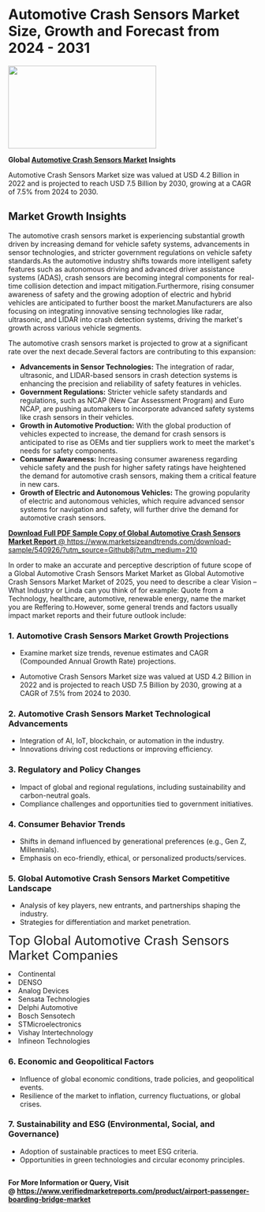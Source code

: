 <H1>Automotive Crash Sensors Market Size, Growth and Forecast from 2024 - 2031</H1><img class="aligncenter size-medium wp-image-584254" src="https://thirdeyenews.in/wp-content/uploads/2024/09/Global-Market-Research-300x168.jpeg" alt="" width="300" height="168" /><p><strong>Global&nbsp;<a href="https://www.marketsizeandtrends.com/download-sample/540926/?utm_source=Github8j?utm_medium=210">Automotive Crash Sensors Market</a> Insights</strong></p><p>Automotive Crash Sensors Market size was valued at USD 4.2 Billion in 2022 and is projected to reach USD 7.5 Billion by 2030, growing at a CAGR of 7.5% from 2024 to 2030.</p><p><!DOCTYPE html> <html lang="en"> <head> <meta charset="UTF-8"> <meta name="viewport" content="width=device-width, initial-scale=1.0"> <title>Automotive Crash Sensors Market Growth Insights</title> </head> <body> <h2>Market Growth Insights</h2> <p> The automotive crash sensors market is experiencing substantial growth driven by increasing demand for vehicle safety systems, advancements in sensor technologies, and stricter government regulations on vehicle safety standards.As the automotive industry shifts towards more intelligent safety features such as autonomous driving and advanced driver assistance systems (ADAS), crash sensors are becoming integral components for real-time collision detection and impact mitigation.Furthermore, rising consumer awareness of safety and the growing adoption of electric and hybrid vehicles are anticipated to further boost the market.Manufacturers are also focusing on integrating innovative sensing technologies like radar, ultrasonic, and LIDAR into crash detection systems, driving the market's growth across various vehicle segments.</p> <p><a href="#"></a></p> <p> The automotive crash sensors market is projected to grow at a significant rate over the next decade.Several factors are contributing to this expansion: <ul> <li><strong>Advancements in Sensor Technologies:</strong> The integration of radar, ultrasonic, and LIDAR-based sensors in crash detection systems is enhancing the precision and reliability of safety features in vehicles.</li> <li><strong>Government Regulations:</strong> Stricter vehicle safety standards and regulations, such as NCAP (New Car Assessment Program) and Euro NCAP, are pushing automakers to incorporate advanced safety systems like crash sensors in their vehicles.</li> <li><strong>Growth in Automotive Production:</strong> With the global production of vehicles expected to increase, the demand for crash sensors is anticipated to rise as OEMs and tier suppliers work to meet the market's needs for safety components.</li> <li><strong>Consumer Awareness:</strong> Increasing consumer awareness regarding vehicle safety and the push for higher safety ratings have heightened the demand for automotive crash sensors, making them a critical feature in new cars.</li> <li><strong>Growth of Electric and Autonomous Vehicles:</strong> The growing popularity of electric and autonomous vehicles, which require advanced sensor systems for navigation and safety, will further drive the demand for automotive crash sensors.</li> </ul> </p> <p><a href="#"></p><p><span class=""><strong>Download Full PDF Sample Copy of Global Automotive Crash Sensors Market Report</strong> @ <a href="https://www.marketsizeandtrends.com/download-sample/540926/?utm_source=Github8j?utm_medium=210" target="_blank">https://www.marketsizeandtrends.com/download-sample/540926/?utm_source=Github8j?utm_medium=210</a></span></p><p>In order to make an accurate and perceptive description of future scope of a Global&nbsp;Automotive Crash Sensors Market Market as Global&nbsp;Automotive Crash Sensors Market Market of 2025, you need to describe a clear Vision &ndash; What Industry or Linda can you think of for example: Quote from a Technology, healthcare, automotive, renewable energy, name the market you are Reffering to.However, some general trends and factors usually impact market reports and their future outlook include:</p><h3>1.&nbsp;<strong>Automotive Crash Sensors Market Growth Projections</strong></h3><ul><li>Examine market size trends, revenue estimates and CAGR (Compounded Annual Growth Rate) projections.</li><li><p>Automotive Crash Sensors Market size was valued at USD 4.2 Billion in 2022 and is projected to reach USD 7.5 Billion by 2030, growing at a CAGR of 7.5% from 2024 to 2030.</p></li></ul><h3>2.&nbsp;<strong>Automotive Crash Sensors Market Technological Advancements</strong></h3><ul><li>Integration of AI, IoT, blockchain, or automation in the industry.</li><li>Innovations driving cost reductions or improving efficiency.</li></ul><h3>3.&nbsp;<strong>Regulatory and Policy Changes</strong></h3><ul><li>Impact of global and regional regulations, including sustainability and carbon-neutral goals.</li><li>Compliance challenges and opportunities tied to government initiatives.</li></ul><h3>4.&nbsp;<strong>Consumer Behavior Trends</strong></h3><ul><li>Shifts in demand influenced by generational preferences (e.g., Gen Z, Millennials).</li><li>Emphasis on eco-friendly, ethical, or personalized products/services.</li></ul><h3>5.&nbsp;<strong>Global Automotive Crash Sensors Market Competitive Landscape</strong></h3><ul><li>Analysis of key players, new entrants, and partnerships shaping the industry.</li><li>Strategies for differentiation and market penetration.</li></ul><p data-pm-slice="1 1 []"><span style="color: inherit; font-family: inherit; font-size: 25px;">Top Global Automotive Crash Sensors Market Companies</span></p><div class="" data-test-id=""><p><li>Continental</li><li> DENSO</li><li> Analog Devices</li><li> Sensata Technologies</li><li> Delphi Automotive</li><li> Bosch Sensotech</li><li> STMicroelectronics</li><li> Vishay Intertechnology</li><li> Infineon Technologies</li></p></div><h3>6.&nbsp;<strong>Economic and Geopolitical Factors</strong></h3><ul><li>Influence of global economic conditions, trade policies, and geopolitical events.</li><li>Resilience of the market to inflation, currency fluctuations, or global crises.</li></ul><h3>7.&nbsp;<strong>Sustainability and ESG (Environmental, Social, and Governance)</strong></h3><ul><li>Adoption of sustainable practices to meet ESG criteria.</li><li>Opportunities in green technologies and circular economy principles.</li></ul><h2><strong style="font-size: 14px;">For More Information or Query, Visit @&nbsp;</strong><a style="background-color: #ffffff; font-size: 14px;" href="https://www.marketsizeandtrends.com/report/automotive-crash-sensors-market/" target="_blank">https://www.verifiedmarketreports.com/product/airport-passenger-boarding-bridge-market</a></h2>